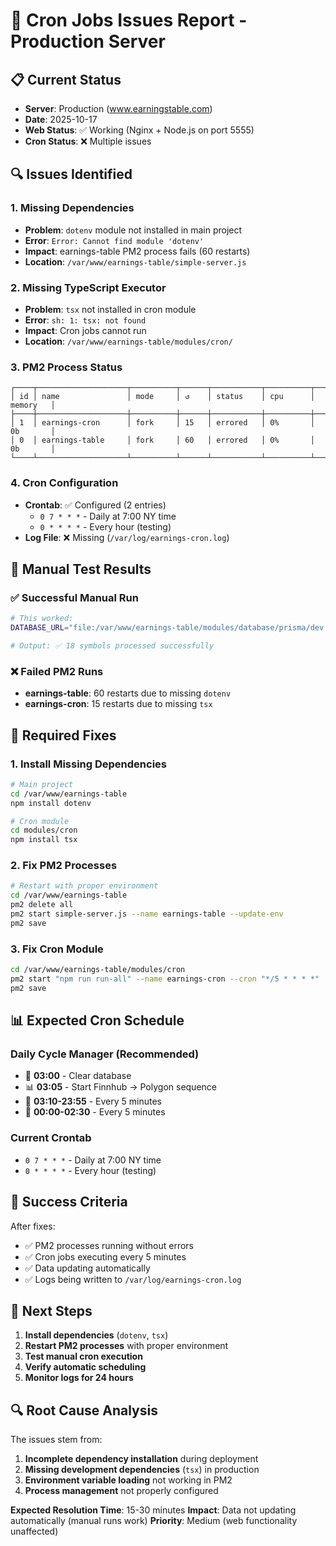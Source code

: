 # 🚨 Cron Jobs Issues Report - Production Server

## 📋 Current Status

- **Server**: Production (www.earningstable.com)
- **Date**: 2025-10-17
- **Web Status**: ✅ Working (Nginx + Node.js on port 5555)
- **Cron Status**: ❌ Multiple issues

## 🔍 **Issues Identified**

### 1. **Missing Dependencies**

- **Problem**: `dotenv` module not installed in main project
- **Error**: `Error: Cannot find module 'dotenv'`
- **Impact**: earnings-table PM2 process fails (60 restarts)
- **Location**: `/var/www/earnings-table/simple-server.js`

### 2. **Missing TypeScript Executor**

- **Problem**: `tsx` not installed in cron module
- **Error**: `sh: 1: tsx: not found`
- **Impact**: Cron jobs cannot run
- **Location**: `/var/www/earnings-table/modules/cron/`

### 3. **PM2 Process Status**

```
┌────┬────────────────────┬──────────┬──────┬───────────┬──────────┬──────────┐
│ id │ name               │ mode     │ ↺    │ status    │ cpu      │ memory   │
├────┼────────────────────┼──────────┼──────┼───────────┼──────────┼──────────┤
│ 1  │ earnings-cron      │ fork     │ 15   │ errored   │ 0%       │ 0b       │
│ 0  │ earnings-table     │ fork     │ 60   │ errored   │ 0%       │ 0b       │
└────┴────────────────────┴──────────┴──────┴───────────┴──────────┴──────────┘
```

### 4. **Cron Configuration**

- **Crontab**: ✅ Configured (2 entries)
  - `0 7 * * *` - Daily at 7:00 NY time
  - `0 * * * *` - Every hour (testing)
- **Log File**: ❌ Missing (`/var/log/earnings-cron.log`)

## 🧪 **Manual Test Results**

### ✅ **Successful Manual Run**

```bash
# This worked:
DATABASE_URL="file:/var/www/earnings-table/modules/database/prisma/dev.db" FINNHUB_TOKEN="d28f1dhr01qjsuf342ogd28f1dhr01qjsuf342p0" POLYGON_API_KEY="Vi_pMLcusE8RA_SUvkPAmiyziVzlmOoX" npm run run-all

# Output: ✅ 18 symbols processed successfully
```

### ❌ **Failed PM2 Runs**

- **earnings-table**: 60 restarts due to missing `dotenv`
- **earnings-cron**: 15 restarts due to missing `tsx`

## 🔧 **Required Fixes**

### 1. **Install Missing Dependencies**

```bash
# Main project
cd /var/www/earnings-table
npm install dotenv

# Cron module
cd modules/cron
npm install tsx
```

### 2. **Fix PM2 Processes**

```bash
# Restart with proper environment
cd /var/www/earnings-table
pm2 delete all
pm2 start simple-server.js --name earnings-table --update-env
pm2 save
```

### 3. **Fix Cron Module**

```bash
cd /var/www/earnings-table/modules/cron
pm2 start "npm run run-all" --name earnings-cron --cron "*/5 * * * *"
pm2 save
```

## 📊 **Expected Cron Schedule**

### **Daily Cycle Manager** (Recommended)

- 🧹 **03:00** - Clear database
- 📊 **03:05** - Start Finnhub → Polygon sequence
- 🔄 **03:10-23:55** - Every 5 minutes
- 🔄 **00:00-02:30** - Every 5 minutes

### **Current Crontab**

- `0 7 * * *` - Daily at 7:00 NY time
- `0 * * * *` - Every hour (testing)

## 🎯 **Success Criteria**

After fixes:

- ✅ PM2 processes running without errors
- ✅ Cron jobs executing every 5 minutes
- ✅ Data updating automatically
- ✅ Logs being written to `/var/log/earnings-cron.log`

## 📝 **Next Steps**

1. **Install dependencies** (`dotenv`, `tsx`)
2. **Restart PM2 processes** with proper environment
3. **Test manual cron execution**
4. **Verify automatic scheduling**
5. **Monitor logs for 24 hours**

## 🔍 **Root Cause Analysis**

The issues stem from:

1. **Incomplete dependency installation** during deployment
2. **Missing development dependencies** (`tsx`) in production
3. **Environment variable loading** not working in PM2
4. **Process management** not properly configured

**Expected Resolution Time**: 15-30 minutes
**Impact**: Data not updating automatically (manual runs work)
**Priority**: Medium (web functionality unaffected)

